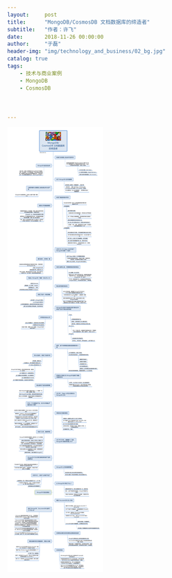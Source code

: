 ```yaml
---
layout:     post
title:      "MongoDB/CosmosDB 文档数据库的缔造者"
subtitle:   "作者：许飞"
date:       2018-11-26 00:00:00
author:     "于磊"
header-img: "img/technology_and_business/02_bg.jpg"
catalog: true
tags:
    - 技术与商业案例
    - MongoDB
    - CosmosDB



---
```


![technology_and_business](/img/technology_and_business/02MongoDB_And_CosmosDB.png)



